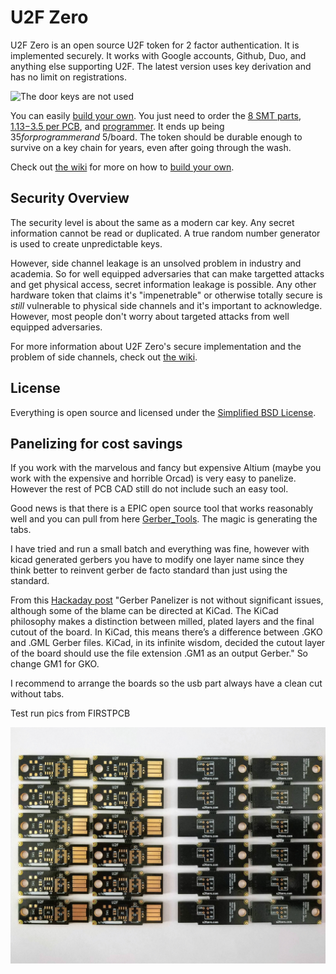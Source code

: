 

U2F Zero
========

U2F Zero is an open source U2F token for 2 factor authentication.  It is implemented securely.  It works with Google accounts, Github, Duo, and anything else supporting U2F.  The latest version uses key derivation and has no limit on registrations.

![](http://i.imgur.com/dQpo9wC.jpg "The door keys are not used")

You can easily [build your own](https://github.com/conorpp/u2f-zero/wiki/Building-a-U2F-Token).  You just need to order the
[8 SMT parts](https://github.com/conorpp/u2f-zero/wiki/Parts-List#smt-parts), [$1.13-$3.5 per PCB](https://github.com/conorpp/u2f-zero/wiki/Parts-List#pcbs), and [programmer](http://www.digikey.com/product-detail/en/silicon-labs/DEBUGADPTR1-USB/336-1182-ND/807653).
It ends up being $35 for programmer and ~$5/board.  The token should be durable enough to survive on a key chain for years, even after going through the wash.

Check out [the wiki](https://github.com/conorpp/u2f-zero/wiki) for more on how to [build your own](https://github.com/conorpp/u2f-zero/wiki/Building-a-U2F-Token).



Security Overview
-----------------

The security level is about the same as a modern car key.  Any secret information cannot be read or duplicated.  A true random number generator is used to create unpredictable keys.  

However, side channel leakage is an unsolved problem in industry and academia.  So for well equipped adversaries that can make targetted attacks and get physical access, secret information leakage is possible.  Any other hardware token that claims it's "impenetrable" or otherwise totally secure is *still* vulnerable to physical side channels and it's important to acknowledge.  However, most people don't worry about targeted attacks from well equipped adversaries.

For more information about U2F Zero's secure implementation and the problem of side channels, check out [the wiki](https://github.com/conorpp/u2f-zero/wiki/Security-Overview).


License
-------

Everything is open source and licensed under the [Simplified BSD License](https://github.com/conorpp/u2f-zero/blob/master/LICENSE.txt).

Panelizing for cost savings
---------------------------

If you work with the marvelous and fancy but expensive Altium (maybe you work with the expensive and horrible Orcad) is very easy to panelize. However the rest of PCB CAD still do not include such an easy tool.

Good news is that there is a EPIC open source tool that works reasonably well and you can pull from here
[Gerber_Tools](https://github.com/ThisIsNotRocketScience/GerberTools). The magic is generating the tabs.

I have tried and run a small batch and everything was fine, however with kicad generated gerbers you have to modify one layer name since they think better to reinvent gerber de facto standard than just using the standard.

From this [Hackaday post](http://hackaday.com/2017/06/21/panelizing-boards-the-easy-way/) "Gerber Panelizer is not without significant issues, although some of the blame can be directed at KiCad. The KiCad philosophy makes a distinction between milled, plated layers and the final cutout of the board. In KiCad, this means there’s a difference between .GKO and .GML Gerber files. KiCad, in its infinite wisdom, decided the cutout layer of the board should use the file extension .GM1 as an output Gerber." So change GM1 for GKO.

I recommend to arrange the boards so the usb part always have a clean cut without tabs.

Test run pics from FIRSTPCB

![PCB from FIRSTPCB](hardware/u2f-sterling-panelized/FIRSTPCB_batch.jpg "PCB panelized batch")
